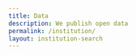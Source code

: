 ```yaml
---
title: Data
description: We publish open data
permalink: /institution/
layout: institution-search
---
```

